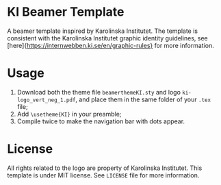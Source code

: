 # KI Beamer Template

A beamer template inspired by Karolinska Institutet. The template is consistent with the Karolinska Institutet graphic identity guidelines, see [here]{https://internwebben.ki.se/en/graphic-rules} for more information.

# Usage

1. Download both the theme file `beamerthemeKI.sty` and logo `ki-logo_vert_neg_1.pdf`, and place them in the same folder of your `.tex` file;
2. Add `\usetheme{KI}` in your preamble;
3. Compile twice to make the navigation bar with dots appear.

# License

All rights related to the logo are property of Karolinska Institutet. This template is under MIT license. See `LICENSE` file for more information.
